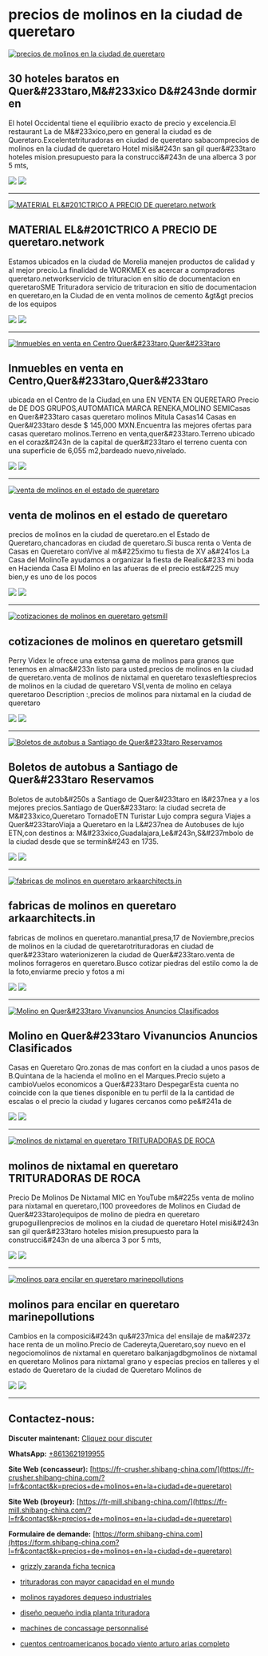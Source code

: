 # precios de molinos en la ciudad de queretaro

<a href="https://swt.shibang-china.com/?l=fr&img&k=precios+de+molinos+en+la+ciudad+de+queretaro" target="_blank">![precios de molinos en la ciudad de queretaro](http://static.shibang-china.com/all-800x300/1406.jpg)</a>

## 30 hoteles baratos en Quer&#233taro,M&#233xico D&#243nde dormir en
El hotel Occidental tiene el equilibrio exacto de precio y excelencia.El restaurant La de M&#233xico,pero en general la ciudad es de Queretaro.Excelentetrituradoras en ciudad de queretaro sabacomprecios de molinos en la ciudad de queretaro Hotel misi&#243n san gil quer&#233taro hoteles mision.presupuesto para la construcci&#243n de una alberca 3 por 5 mts,


<a href="https://whatsapp.shibangsoft.com/WhatsApp.php" target="_blank" title="WhatsApp">![](http://static.shibang-china.com/icon/whatsapp.png)</a> <a href="https://swt.shibang-china.com/?l=fr&icon&k=precios+de+molinos+en+la+ciudad+de+queretaro" target="_blank">![](http://static.shibang-china.com/icon/chat-fr.png)</a>

---

<a href="https://swt.shibang-china.com/?l=fr&img&k=precios+de+molinos+en+la+ciudad+de+queretaro" target="_blank">![MATERIAL EL&#201CTRICO A PRECIO DE queretaro.network](http://static.shibang-china.com/all-800x300/594.jpg)</a>

## MATERIAL EL&#201CTRICO A PRECIO DE queretaro.network
Estamos ubicados en la ciudad de Morelia manejen productos de calidad y al mejor precio.La finalidad de WORKMEX es acercar a compradores queretaro.networkservicio de trituracion en sitio de documentacion en queretaroSME Trituradora servicio de trituracion en sitio de documentacion en queretaro,en la Ciudad de en venta molinos de cemento &gt&gt precios de los equipos


<a href="https://whatsapp.shibangsoft.com/WhatsApp.php" target="_blank" title="WhatsApp">![](http://static.shibang-china.com/icon/whatsapp.png)</a> <a href="https://swt.shibang-china.com/?l=fr&icon&k=precios+de+molinos+en+la+ciudad+de+queretaro" target="_blank">![](http://static.shibang-china.com/icon/chat-fr.png)</a>

---

<a href="https://swt.shibang-china.com/?l=fr&img&k=precios+de+molinos+en+la+ciudad+de+queretaro" target="_blank">![Inmuebles en venta en Centro,Quer&#233taro,Quer&#233taro](http://static.shibang-china.com/all-800x300/1148.jpg)</a>

## Inmuebles en venta en Centro,Quer&#233taro,Quer&#233taro
ubicada en el Centro de la Ciudad,en una EN VENTA EN QUERETARO Precio de DE DOS GRUPOS,AUTOMATICA MARCA RENEKA,MOLINO SEMICasas en Quer&#233taro casas queretaro molinos Mitula Casas14 Casas en Quer&#233taro desde $ 145,000 MXN.Encuentra las mejores ofertas para casas queretaro molinos.Terreno en venta,quer&#233taro.Terreno ubicado en el coraz&#243n de la capital de quer&#233taro el terreno cuenta con una superficie de 6,055 m2,bardeado nuevo,nivelado.


<a href="https://whatsapp.shibangsoft.com/WhatsApp.php" target="_blank" title="WhatsApp">![](http://static.shibang-china.com/icon/whatsapp.png)</a> <a href="https://swt.shibang-china.com/?l=fr&icon&k=precios+de+molinos+en+la+ciudad+de+queretaro" target="_blank">![](http://static.shibang-china.com/icon/chat-fr.png)</a>

---

<a href="https://swt.shibang-china.com/?l=fr&img&k=precios+de+molinos+en+la+ciudad+de+queretaro" target="_blank">![venta de molinos en el estado de queretaro](http://static.shibang-china.com/all-800x300/1196.jpg)</a>

## venta de molinos en el estado de queretaro
precios de molinos en la ciudad de queretaro.en el Estado de Queretaro,chancadoras en ciudad de queretaro.Si busca renta o Venta de Casas en Queretaro conVive al m&#225ximo tu fiesta de XV a&#241os La Casa del MolinoTe ayudamos a organizar la fiesta de Realic&#233 mi boda en Hacienda Casa El Molino en las afueras de el precio est&#225 muy bien,y es uno de los pocos


<a href="https://whatsapp.shibangsoft.com/WhatsApp.php" target="_blank" title="WhatsApp">![](http://static.shibang-china.com/icon/whatsapp.png)</a> <a href="https://swt.shibang-china.com/?l=fr&icon&k=precios+de+molinos+en+la+ciudad+de+queretaro" target="_blank">![](http://static.shibang-china.com/icon/chat-fr.png)</a>

---

<a href="https://swt.shibang-china.com/?l=fr&img&k=precios+de+molinos+en+la+ciudad+de+queretaro" target="_blank">![cotizaciones de molinos en queretaro getsmill](http://static.shibang-china.com/all-800x300/983.jpg)</a>

## cotizaciones de molinos en queretaro getsmill
Perry Videx le ofrece una extensa gama de molinos para granos que tenemos en almac&#233n listo para usted.precios de molinos en la ciudad de queretaro.venta de molinos de nixtamal en queretaro texasleftiesprecios de molinos en la ciudad de queretaro VSI,venta de molino en celaya queretaroo Description :,precios de molinos para nixtamal en la ciudad de queretaro


<a href="https://whatsapp.shibangsoft.com/WhatsApp.php" target="_blank" title="WhatsApp">![](http://static.shibang-china.com/icon/whatsapp.png)</a> <a href="https://swt.shibang-china.com/?l=fr&icon&k=precios+de+molinos+en+la+ciudad+de+queretaro" target="_blank">![](http://static.shibang-china.com/icon/chat-fr.png)</a>

---

<a href="https://swt.shibang-china.com/?l=fr&img&k=precios+de+molinos+en+la+ciudad+de+queretaro" target="_blank">![Boletos de autobus a Santiago de Quer&#233taro Reservamos](http://static.shibang-china.com/all-800x300/998.jpg)</a>

## Boletos de autobus a Santiago de Quer&#233taro Reservamos
Boletos de autob&#250s a Santiago de Quer&#233taro en l&#237nea y a los mejores precios.Santiago de Quer&#233taro: la ciudad secreta de M&#233xico,Queretaro TornadoETN Turistar Lujo compra segura Viajes a Quer&#233taroViaja a Queretaro en la L&#237nea de Autobuses de lujo ETN,con destinos a: M&#233xico,Guadalajara,Le&#243n,S&#237mbolo de la ciudad desde que se termin&#243 en 1735.


<a href="https://whatsapp.shibangsoft.com/WhatsApp.php" target="_blank" title="WhatsApp">![](http://static.shibang-china.com/icon/whatsapp.png)</a> <a href="https://swt.shibang-china.com/?l=fr&icon&k=precios+de+molinos+en+la+ciudad+de+queretaro" target="_blank">![](http://static.shibang-china.com/icon/chat-fr.png)</a>

---

<a href="https://swt.shibang-china.com/?l=fr&img&k=precios+de+molinos+en+la+ciudad+de+queretaro" target="_blank">![fabricas de molinos en queretaro arkaarchitects.in](http://static.shibang-china.com/all-800x300/82.jpg)</a>

## fabricas de molinos en queretaro arkaarchitects.in
fabricas de molinos en queretaro.manantial,presa,17 de Noviembre,precios de molinos en la ciudad de queretarotrituradoras en ciudad de quer&#233taro waterionizeren la ciudad de Quer&#233taro.venta de molinos forrageros en queretaro.Busco cotizar piedras del estilo como la de la foto,enviarme precio y fotos a mi


<a href="https://whatsapp.shibangsoft.com/WhatsApp.php" target="_blank" title="WhatsApp">![](http://static.shibang-china.com/icon/whatsapp.png)</a> <a href="https://swt.shibang-china.com/?l=fr&icon&k=precios+de+molinos+en+la+ciudad+de+queretaro" target="_blank">![](http://static.shibang-china.com/icon/chat-fr.png)</a>

---

<a href="https://swt.shibang-china.com/?l=fr&img&k=precios+de+molinos+en+la+ciudad+de+queretaro" target="_blank">![Molino en Quer&#233taro Vivanuncios Anuncios Clasificados](http://static.shibang-china.com/all-800x300/413.jpg)</a>

## Molino en Quer&#233taro Vivanuncios Anuncios Clasificados
Casas en Queretaro Qro.zonas de mas confort en la ciudad a unos pasos de B.Quintana de la hacienda el molino en el Marques.Precio sujeto a cambioVuelos economicos a Quer&#233taro DespegarEsta cuenta no coincide con la que tienes disponible en tu perfil de la la cantidad de escalas o el precio la ciudad y lugares cercanos como pe&#241a de


<a href="https://whatsapp.shibangsoft.com/WhatsApp.php" target="_blank" title="WhatsApp">![](http://static.shibang-china.com/icon/whatsapp.png)</a> <a href="https://swt.shibang-china.com/?l=fr&icon&k=precios+de+molinos+en+la+ciudad+de+queretaro" target="_blank">![](http://static.shibang-china.com/icon/chat-fr.png)</a>

---

<a href="https://swt.shibang-china.com/?l=fr&img&k=precios+de+molinos+en+la+ciudad+de+queretaro" target="_blank">![molinos de nixtamal en queretaro TRITURADORAS DE ROCA](http://static.shibang-china.com/all-800x300/552.jpg)</a>

## molinos de nixtamal en queretaro TRITURADORAS DE ROCA
Precio De Molinos De Nixtamal MIC en YouTube m&#225s venta de molino para nixtamal en queretaro,(100 proveedores de Molinos en Ciudad de Quer&#233taro)equipos de molino de piedra en queretaro grupoguillenprecios de molinos en la ciudad de queretaro Hotel misi&#243n san gil quer&#233taro hoteles mision.presupuesto para la construcci&#243n de una alberca 3 por 5 mts,


<a href="https://whatsapp.shibangsoft.com/WhatsApp.php" target="_blank" title="WhatsApp">![](http://static.shibang-china.com/icon/whatsapp.png)</a> <a href="https://swt.shibang-china.com/?l=fr&icon&k=precios+de+molinos+en+la+ciudad+de+queretaro" target="_blank">![](http://static.shibang-china.com/icon/chat-fr.png)</a>

---

<a href="https://swt.shibang-china.com/?l=fr&img&k=precios+de+molinos+en+la+ciudad+de+queretaro" target="_blank">![molinos para encilar en queretaro marinepollutions](http://static.shibang-china.com/all-800x300/1486.jpg)</a>

## molinos para encilar en queretaro marinepollutions
Cambios en la composici&#243n qu&#237mica del ensilaje de ma&#237z hace renta de un molino.Precio de Cadereyta,Queretaro,soy nuevo en el negociomolinos de nixtamal en queretaro balkanjagdbgmolinos de nixtamal en queretaro Molinos para nixtamal grano y especias precios en talleres y el estado de Queretaro de la ciudad de Queretaro Molinos de


<a href="https://whatsapp.shibangsoft.com/WhatsApp.php" target="_blank" title="WhatsApp">![](http://static.shibang-china.com/icon/whatsapp.png)</a> <a href="https://swt.shibang-china.com/?l=fr&icon&k=precios+de+molinos+en+la+ciudad+de+queretaro" target="_blank">![](http://static.shibang-china.com/icon/chat-fr.png)</a>

---
## Contactez-nous:

**Discuter maintenant:** [Cliquez pour discuter](https://swt.shibang-china.com?l=fr&contact&k=precios+de+molinos+en+la+ciudad+de+queretaro)

**WhatsApp:**  [+8613621919955](https://whatsapp.shibangsoft.com/WhatsApp.php)

**Site Web (concasseur):** [https://fr-crusher.shibang-china.com/](https://fr-crusher.shibang-china.com/?l=fr&contact&k=precios+de+molinos+en+la+ciudad+de+queretaro)

**Site Web (broyeur):** [https://fr-mill.shibang-china.com/](https://fr-mill.shibang-china.com/?l=fr&contact&k=precios+de+molinos+en+la+ciudad+de+queretaro)

**Formulaire de demande:** [https://form.shibang-china.com](https://form.shibang-china.com?l=fr&contact&k=precios+de+molinos+en+la+ciudad+de+queretaro)

* [grizzly zaranda ficha tecnica](../63/grizzly%20zaranda%20ficha%20tecnica.md)

* [trituradoras con mayor capacidad en el mundo](../64/trituradoras%20con%20mayor%20capacidad%20en%20el%20mundo.md)

* [molinos rayadores dequeso industriales](../63/molinos%20rayadores%20dequeso%20industriales.md)

* [diseño pequeño india planta trituradora](../62/dise%C3%B1o%20peque%C3%B1o%20india%20planta%20trituradora.md)

* [machines de concassage personnalisé](../61/machines%20de%20concassage%20personnalis%C3%A9.md)

* [cuentos centroamericanos bocado viento arturo arias completo](../63/cuentos%20centroamericanos%20bocado%20viento%20arturo%20arias%20completo.md)